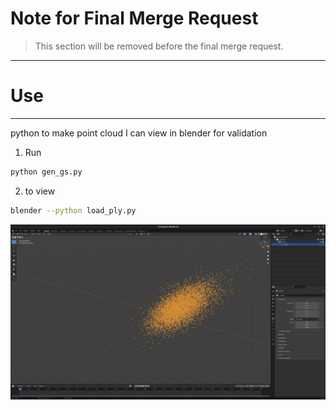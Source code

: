 # Note for Final Merge Request
> This section will be removed before the final merge request.
---

# Use
---
python to make point cloud I can view in blender for validation

1. Run
```bash
python gen_gs.py
```
2. to view
```bash
blender --python load_ply.py
```
![alt text](GS_image.png)